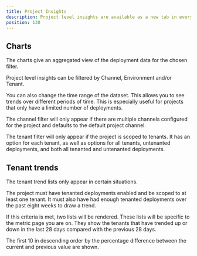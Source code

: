 ```yaml
---
title: Project Insights
description: Project level insights are available as a new tab in every project so you can understand the performance of your projects across Channels, Environments, and Tenants.
position: 130
---
```


## Charts

The charts give an aggregated view of the deployment data for the chosen filter.

Project level insights can be filtered by Channel, Environment and/or Tenant.

You can also change the time range of the dataset. This allows you to see trends over different periods of time. This is especially useful for projects that only have a limited number of deployments.

The channel filter will only appear if there are multiple channels configured for the project and defaults to the default project channel.

The tenant filter will only appear if the project is scoped to tenants. It has an option for each tenant, as well as options for all tenants, untenanted deployments, and both all tenanted and untenanted deployments.

## Tenant trends

The tenant trend lists only appear in certain situations.

The project must have tenanted deployments enabled and be scoped to at least one tenant. It must also have had enough tenanted deployments over the past eight weeks to draw a trend.

If this criteria is met, two lists will be rendered. These lists will be specific to the metric page you are on. They show the tenants that have trended up or down in the last 28 days compared with the previous 28 days.

The first 10 in descending order by the percentage difference between the current and previous value are shown.
